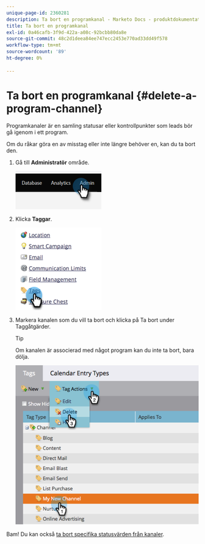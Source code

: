 ```yaml
---
unique-page-id: 2360281
description: Ta bort en programkanal - Marketo Docs - produktdokumentation
title: Ta bort en programkanal
exl-id: 0a46cafb-3f9d-422a-a08c-92bcbb80da8e
source-git-commit: 48c2d1deea84ee747ecc2453e770ad33dd49f578
workflow-type: tm+mt
source-wordcount: '89'
ht-degree: 0%

---
```


# Ta bort en programkanal {#delete-a-program-channel}

Programkanaler är en samling statusar eller kontrollpunkter som leads bör gå igenom i ett program.

Om du råkar göra en av misstag eller inte längre behöver en, kan du ta bort den.

1. Gå till **Administratör** område.

   ![](assets/delete-a-program-channel-1.png)

1. Klicka **Taggar**.

   ![](assets/delete-a-program-channel-2.png)

1. Markera kanalen som du vill ta bort och klicka på Ta bort under Taggåtgärder.

   >[!TIP]
   >
   >Om kanalen är associerad med något program kan du inte ta bort, bara dölja.

   ![](assets/delete-a-program-channel-3.png)

Bam! Du kan också [ta bort specifika statusvärden från kanaler](/help/marketo/product-docs/administration/tags/delete-a-program-status-from-a-program-channel.md).
